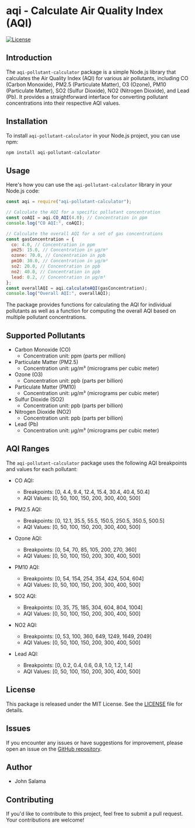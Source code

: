 # aqi - Calculate Air Quality Index (AQI)

[![License](https://img.shields.io/badge/License-MIT-blue.svg)](https://opensource.org/licenses/MIT)

## Introduction

The `aqi-pollutant-calculator` package is a simple Node.js library that calculates the Air Quality Index (AQI) for various air pollutants, including CO (Carbon Monoxide), PM2.5 (Particulate Matter), O3 (Ozone), PM10 (Particulate Matter), SO2 (Sulfur Dioxide), NO2 (Nitrogen Dioxide), and Lead (Pb). It provides a straightforward interface for converting pollutant concentrations into their respective AQI values.

## Installation

To install `aqi-pollutant-calculator` in your Node.js project, you can use npm:

```bash
npm install aqi-pollutant-calculator
```

## Usage

Here's how you can use the `aqi-pollutant-calculator` library in your Node.js code:

```javascript
const aqi = require("aqi-pollutant-calculator");

// Calculate the AQI for a specific pollutant concentration
const coAQI = aqi.CO_AQI(4.0); // Concentration in ppm
console.log("CO AQI:", coAQI);

// Calculate the overall AQI for a set of gas concentrations
const gasConcentration = {
  co: 4.0, // Concentration in ppm
  pm25: 15.0, // Concentration in µg/m³
  ozone: 70.0, // Concentration in ppb
  pm10: 30.0, // Concentration in µg/m³
  so2: 20.0, // Concentration in ppb
  no2: 40.0, // Concentration in ppb
  lead: 0.2, // Concentration in µg/m³
};
const overallAQI = aqi.calculateAQI(gasConcentration);
console.log("Overall AQI:", overallAQI);
```

The package provides functions for calculating the AQI for individual pollutants as well as a function for computing the overall AQI based on multiple pollutant concentrations.

## Supported Pollutants

- Carbon Monoxide (CO)
  - Concentration unit: ppm (parts per million)
- Particulate Matter (PM2.5)
  - Concentration unit: µg/m³ (micrograms per cubic meter)
- Ozone (O3)
  - Concentration unit: ppb (parts per billion)
- Particulate Matter (PM10)
  - Concentration unit: µg/m³ (micrograms per cubic meter)
- Sulfur Dioxide (SO2)
  - Concentration unit: ppb (parts per billion)
- Nitrogen Dioxide (NO2)
  - Concentration unit: ppb (parts per billion)
- Lead (Pb)
  - Concentration unit: µg/m³ (micrograms per cubic meter)

## AQI Ranges

The `aqi-pollutant-calculator` package uses the following AQI breakpoints and values for each pollutant:

- CO AQI:

  - Breakpoints: [0, 4.4, 9.4, 12.4, 15.4, 30.4, 40.4, 50.4]
  - AQI Values: [0, 50, 100, 150, 200, 300, 400, 500]

- PM2.5 AQI:

  - Breakpoints: [0, 12.1, 35.5, 55.5, 150.5, 250.5, 350.5, 500.5]
  - AQI Values: [0, 50, 100, 150, 200, 300, 400, 500]

- Ozone AQI:

  - Breakpoints: [0, 54, 70, 85, 105, 200, 270, 360]
  - AQI Values: [0, 50, 100, 150, 200, 300, 400, 500]

- PM10 AQI:

  - Breakpoints: [0, 54, 154, 254, 354, 424, 504, 604]
  - AQI Values: [0, 50, 100, 150, 200, 300, 400, 500]

- SO2 AQI:

  - Breakpoints: [0, 35, 75, 185, 304, 604, 804, 1004]
  - AQI Values: [0, 50, 100, 150, 200, 300, 400, 500]

- NO2 AQI:

  - Breakpoints: [0, 53, 100, 360, 649, 1249, 1649, 2049]
  - AQI Values: [0, 50, 100, 150, 200, 300, 400, 500]

- Lead AQI:
  - Breakpoints: [0, 0.2, 0.4, 0.6, 0.8, 1.0, 1.2, 1.4]
  - AQI Values: [0, 50, 100, 150, 200, 300, 400, 500]

## License

This package is released under the MIT License. See the [LICENSE](LICENSE) file for details.

## Issues

If you encounter any issues or have suggestions for improvement, please open an issue on the [GitHub repository](https://github.com/John-Salama/aqi-pollutant-calculator).

## Author

- John Salama

## Contributing

If you'd like to contribute to this project, feel free to submit a pull request. Your contributions are welcome!
